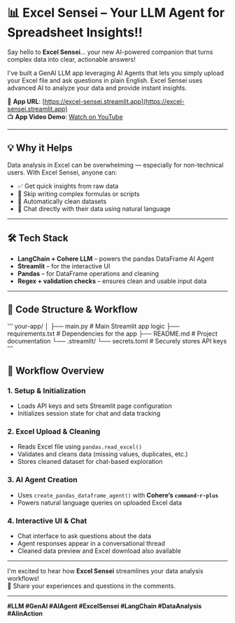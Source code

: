 
# 📊 Excel Sensei – Your LLM Agent for Spreadsheet Insights!!

Say hello to **Excel Sensei**... your new AI-powered companion that turns complex data into clear, actionable answers!

I've built a GenAI LLM app leveraging AI Agents that lets you simply upload your Excel file and ask questions in plain English. Excel Sensei uses advanced AI to analyze your data and provide instant insights.

🔗 **App URL**: [https://excel-sensei.streamlit.app](https://excel-sensei.streamlit.app)  
📺 **App Video Demo**: [Watch on YouTube](https://youtu.be/cxOOpmPXXyE?si=XKOtgLGr98XDAgAq)

---

## 💡 Why it Helps

Data analysis in Excel can be overwhelming — especially for non-technical users. With Excel Sensei, anyone can:

- ✅ Get quick insights from raw data  
- 🚫 Skip writing complex formulas or scripts  
- 🧹 Automatically clean datasets  
- 💬 Chat directly with their data using natural language

---

## 🛠️ Tech Stack

- **LangChain + Cohere LLM** – powers the pandas DataFrame AI Agent  
- **Streamlit** – for the interactive UI  
- **Pandas** – for DataFrame operations and cleaning  
- **Regex + validation checks** – ensures clean and usable input data

---

## 🔧 Code Structure & Workflow
'''
your-app/
│
├── main.py              # Main Streamlit app logic
├── requirements.txt     # Dependencies for the app
├── README.md            # Project documentation
└── .streamlit/
    └── secrets.toml     # Securely stores API keys
'''

## 🧠 Workflow Overview

### 1. Setup & Initialization
- Loads API keys and sets Streamlit page configuration  
- Initializes session state for chat and data tracking  

### 2. Excel Upload & Cleaning
- Reads Excel file using `pandas.read_excel()`  
- Validates and cleans data (missing values, duplicates, etc.)  
- Stores cleaned dataset for chat-based exploration  

### 3. AI Agent Creation
- Uses `create_pandas_dataframe_agent()` with **Cohere’s `command-r-plus`**  
- Powers natural language queries on uploaded Excel data  

### 4. Interactive UI & Chat
- Chat interface to ask questions about the data  
- Agent responses appear in a conversational thread  
- Cleaned data preview and Excel download also available  

---

I'm excited to hear how **Excel Sensei** streamlines your data analysis workflows!  
💬 Share your experiences and questions in the comments.

---

**#LLM #GenAI #AIAgent #ExcelSensei #LangChain #DataAnalysis #AIinAction**
